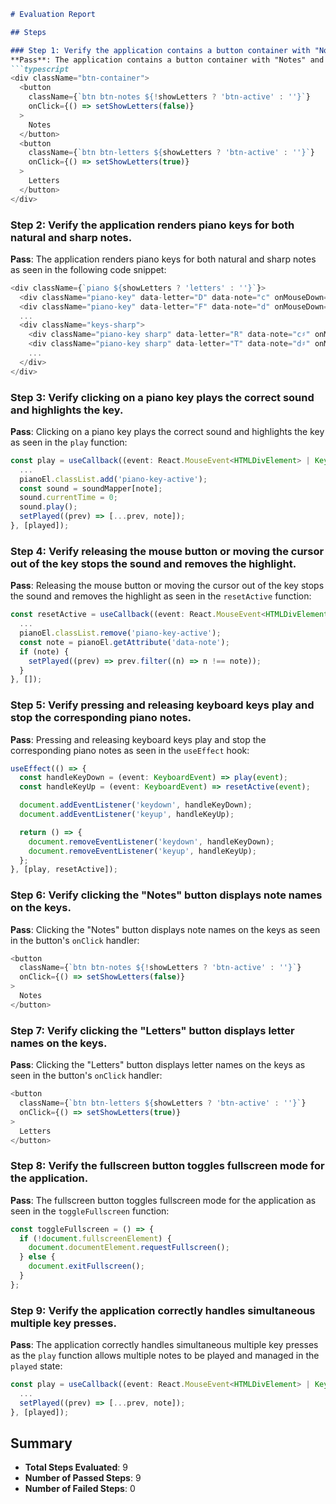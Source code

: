 ```markdown
# Evaluation Report

## Steps

### Step 1: Verify the application contains a button container with "Notes" and "Letters" buttons.
**Pass**: The application contains a button container with "Notes" and "Letters" buttons as seen in the following code snippet:
```typescript
<div className="btn-container">
  <button
    className={`btn btn-notes ${!showLetters ? 'btn-active' : ''}`}
    onClick={() => setShowLetters(false)}
  >
    Notes
  </button>
  <button
    className={`btn btn-letters ${showLetters ? 'btn-active' : ''}`}
    onClick={() => setShowLetters(true)}
  >
    Letters
  </button>
</div>
```

### Step 2: Verify the application renders piano keys for both natural and sharp notes.
**Pass**: The application renders piano keys for both natural and sharp notes as seen in the following code snippet:
```typescript
<div className={`piano ${showLetters ? 'letters' : ''}`}>
  <div className="piano-key" data-letter="D" data-note="c" onMouseDown={play} onMouseUp={resetActive} onMouseOut={resetActive} onMouseMove={handleMouseMove}></div>
  <div className="piano-key" data-letter="F" data-note="d" onMouseDown={play} onMouseUp={resetActive} onMouseOut={resetActive} onMouseMove={handleMouseMove}></div>
  ...
  <div className="keys-sharp">
    <div className="piano-key sharp" data-letter="R" data-note="c♯" onMouseDown={play} onMouseUp={resetActive} onMouseOut={resetActive} onMouseMove={handleMouseMove}></div>
    <div className="piano-key sharp" data-letter="T" data-note="d♯" onMouseDown={play} onMouseUp={resetActive} onMouseOut={resetActive} onMouseMove={handleMouseMove}></div>
    ...
  </div>
</div>
```

### Step 3: Verify clicking on a piano key plays the correct sound and highlights the key.
**Pass**: Clicking on a piano key plays the correct sound and highlights the key as seen in the `play` function:
```typescript
const play = useCallback((event: React.MouseEvent<HTMLDivElement> | KeyboardEvent) => {
  ...
  pianoEl.classList.add('piano-key-active');
  const sound = soundMapper[note];
  sound.currentTime = 0;
  sound.play();
  setPlayed((prev) => [...prev, note]);
}, [played]);
```

### Step 4: Verify releasing the mouse button or moving the cursor out of the key stops the sound and removes the highlight.
**Pass**: Releasing the mouse button or moving the cursor out of the key stops the sound and removes the highlight as seen in the `resetActive` function:
```typescript
const resetActive = useCallback((event: React.MouseEvent<HTMLDivElement> | KeyboardEvent) => {
  ...
  pianoEl.classList.remove('piano-key-active');
  const note = pianoEl.getAttribute('data-note');
  if (note) {
    setPlayed((prev) => prev.filter((n) => n !== note));
  }
}, []);
```

### Step 5: Verify pressing and releasing keyboard keys play and stop the corresponding piano notes.
**Pass**: Pressing and releasing keyboard keys play and stop the corresponding piano notes as seen in the `useEffect` hook:
```typescript
useEffect(() => {
  const handleKeyDown = (event: KeyboardEvent) => play(event);
  const handleKeyUp = (event: KeyboardEvent) => resetActive(event);

  document.addEventListener('keydown', handleKeyDown);
  document.addEventListener('keyup', handleKeyUp);

  return () => {
    document.removeEventListener('keydown', handleKeyDown);
    document.removeEventListener('keyup', handleKeyUp);
  };
}, [play, resetActive]);
```

### Step 6: Verify clicking the "Notes" button displays note names on the keys.
**Pass**: Clicking the "Notes" button displays note names on the keys as seen in the button's `onClick` handler:
```typescript
<button
  className={`btn btn-notes ${!showLetters ? 'btn-active' : ''}`}
  onClick={() => setShowLetters(false)}
>
  Notes
</button>
```

### Step 7: Verify clicking the "Letters" button displays letter names on the keys.
**Pass**: Clicking the "Letters" button displays letter names on the keys as seen in the button's `onClick` handler:
```typescript
<button
  className={`btn btn-letters ${showLetters ? 'btn-active' : ''}`}
  onClick={() => setShowLetters(true)}
>
  Letters
</button>
```

### Step 8: Verify the fullscreen button toggles fullscreen mode for the application.
**Pass**: The fullscreen button toggles fullscreen mode for the application as seen in the `toggleFullscreen` function:
```typescript
const toggleFullscreen = () => {
  if (!document.fullscreenElement) {
    document.documentElement.requestFullscreen();
  } else {
    document.exitFullscreen();
  }
};
```

### Step 9: Verify the application correctly handles simultaneous multiple key presses.
**Pass**: The application correctly handles simultaneous multiple key presses as the `play` function allows multiple notes to be played and managed in the `played` state:
```typescript
const play = useCallback((event: React.MouseEvent<HTMLDivElement> | KeyboardEvent) => {
  ...
  setPlayed((prev) => [...prev, note]);
}, [played]);
```

## Summary
- **Total Steps Evaluated**: 9
- **Number of Passed Steps**: 9
- **Number of Failed Steps**: 0
```